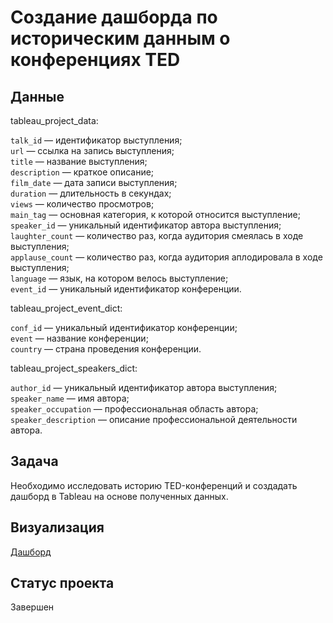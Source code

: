 # Создание дашборда по историческим данным о конференциях TED

## Данные

tableau_project_data:

`talk_id` — идентификатор выступления;\
`url` — ссылка на запись выступления;\
`title` — название выступления;\
`description` — краткое описание;\
`film_date` — дата записи выступления;\
`duration` — длительность в секундах;\
`views` — количество просмотров;\
`main_tag` — основная категория, к которой относится выступление;\
`speaker_id` — уникальный идентификатор автора выступления;\
`laughter_count` — количество раз, когда аудитория смеялась в ходе выступления;\
`applause_count` — количество раз, когда аудитория аплодировала в ходе выступления;\
`language` — язык, на котором велось выступление;\
`event_id` — уникальный идентификатор конференции.

tableau_project_event_dict:

`conf_id` — уникальный идентификатор конференции;\
`event` — название конференции;\
`country` — страна проведения конференции.

tableau_project_speakers_dict:

`author_id` — уникальный идентификатор автора выступления;\
`speaker_name` — имя автора;\
`speaker_occupation` — профессиональная область автора;\
`speaker_description` — описание профессиональной деятельности автора.

## Задача

Необходимо исследовать историю TED-конференций и создадать дашборд в Tableau на основе полученных данных.

## Визуализация

[Дашборд](https://public.tableau.com/views/TED_16843947264170/sheet15?:language=en-US&:display_count=n&:origin=viz_share_link)

## Статус проекта

Завершен

